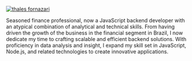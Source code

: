 
<p align="left">
<a href="https://linkedin.com/in/thalesfornazari" target="blank"><img align="center" src="https://img.icons8.com/?size=100&id=13930&format=png&color=000000" alt="thales fornazari" target="_blank" /></a>
</p>

Seasoned finance professional, now a JavaScript backend developer with an atypical combination of analytical and technical skills. From having driven the growth of the business in the financial segment in Brazil, I now dedicate my time to crafting scalable and efficient backend solutions. With proficiency in data analysis and insight, I expand my skill set in JavaScript, Node.js, and related technologies to create innovative applications.


<!--
**thalfor/thalfor** is a ✨ _special_ ✨ repository because its `README.md` (this file) appears on your GitHub profile.

Here are some ideas to get you started:

- 🔭 I’m currently working on ...
- 🌱 I’m currently learning ...
- 👯 I’m looking to collaborate on ...
- 🤔 I’m looking for help with ...
- 💬 Ask me about ...
- 📫 How to reach me: ...
- 😄 Pronouns: ...
- ⚡ Fun fact: ...
-->
